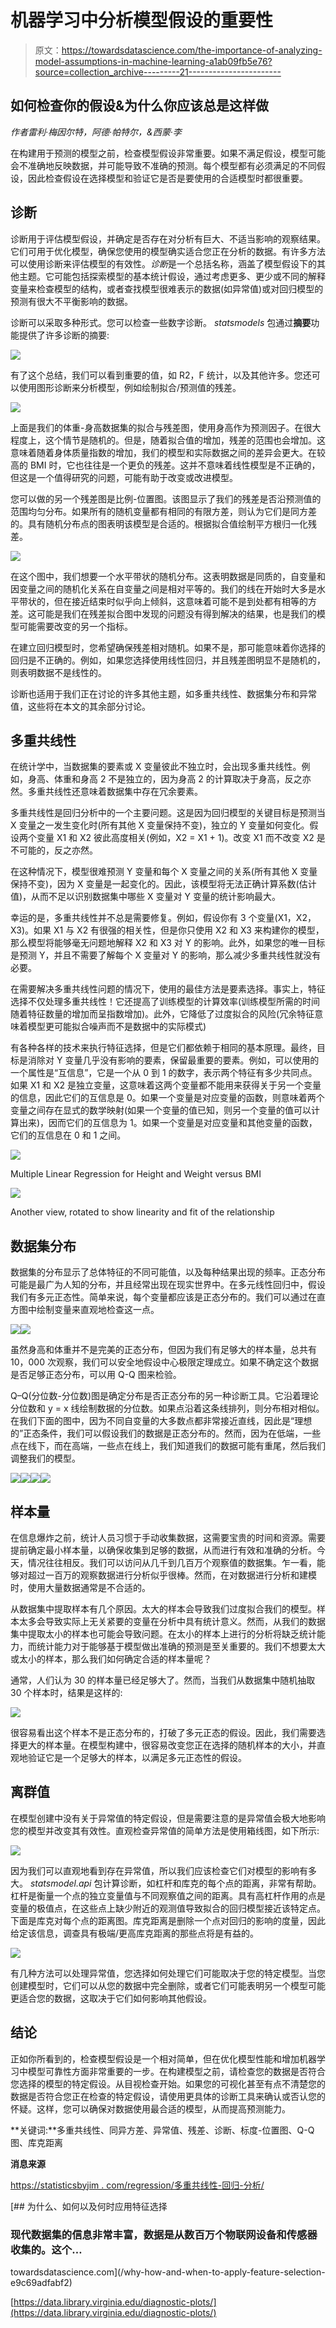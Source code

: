 # 机器学习中分析模型假设的重要性

> 原文：<https://towardsdatascience.com/the-importance-of-analyzing-model-assumptions-in-machine-learning-a1ab09fb5e76?source=collection_archive---------21----------------------->

## 如何检查你的假设&为什么你应该总是这样做

*作者雷利·梅因尔特，阿德·帕特尔，&西蒙·李*

在构建用于预测的模型之前，检查模型假设非常重要。如果不满足假设，模型可能会不准确地反映数据，并可能导致不准确的预测。每个模型都有必须满足的不同假设，因此检查假设在选择模型和验证它是否是要使用的合适模型时都很重要。

## **诊断**

诊断用于评估模型假设，并确定是否存在对分析有巨大、不适当影响的观察结果。它们可用于优化模型，确保您使用的模型确实适合您正在分析的数据。有许多方法可以使用诊断来评估模型的有效性。*诊断*是一个总括名称，涵盖了模型假设下的其他主题。它可能包括探索模型的基本统计假设，通过考虑更多、更少或不同的解释变量来检查模型的结构，或者查找模型很难表示的数据(如异常值)或对回归模型的预测有很大不平衡影响的数据。

诊断可以采取多种形式。您可以检查一些数字诊断。 *statsmodels* 包通过**摘要**功能提供了许多诊断的摘要:

![](img/4471ddf770c9703d04eb6ccd4e3f67f6.png)

有了这个总结，我们可以看到重要的值，如 R2，F 统计，以及其他许多。您还可以使用图形诊断来分析模型，例如绘制拟合/预测值的残差。

![](img/42e7e9648bdfdd92fe8dd2a85352b332.png)

上面是我们的体重-身高数据集的拟合与残差图，使用身高作为预测因子。在很大程度上，这个情节是随机的。但是，随着拟合值的增加，残差的范围也会增加。这意味着随着身体质量指数的增加，我们的模型和实际数据之间的差异会更大。在较高的 BMI 时，它也往往是一个更负的残差。这并不意味着线性模型是不正确的，但这是一个值得研究的问题，可能有助于改变或改进模型。

您可以做的另一个残差图是比例-位置图。该图显示了我们的残差是否沿预测值的范围均匀分布。如果所有的随机变量都有相同的有限方差，则认为它们是同方差的。具有随机分布点的图表明该模型是合适的。根据拟合值绘制平方根归一化残差。

![](img/a9e9b89583a3b8176faa6f67e6c62afc.png)

在这个图中，我们想要一个水平带状的随机分布。这表明数据是同质的，自变量和因变量之间的随机化关系在自变量之间是相对平等的。我们的线在开始时大多是水平带状的，但在接近结束时似乎向上倾斜，这意味着可能不是到处都有相等的方差。这可能是我们在残差拟合图中发现的问题没有得到解决的结果，也是我们的模型可能需要改变的另一个指标。

在建立回归模型时，您希望确保残差相对随机。如果不是，那可能意味着你选择的回归是不正确的。例如，如果您选择使用线性回归，并且残差图明显不是随机的，则表明数据不是线性的。

诊断也适用于我们正在讨论的许多其他主题，如多重共线性、数据集分布和异常值，这些将在本文的其余部分讨论。

## **多重共线性**

在统计学中，当数据集的要素或 X 变量彼此不独立时，会出现多重共线性。例如，身高、体重和身高 2 不是独立的，因为身高 2 的计算取决于身高，反之亦然。多重共线性还意味着数据集中存在冗余要素。

多重共线性是回归分析中的一个主要问题。这是因为回归模型的关键目标是预测当 X 变量之一发生变化时(所有其他 X 变量保持不变)，独立的 Y 变量如何变化。假设两个变量 X1 和 X2 彼此高度相关(例如，X2 = X1 + 1)。改变 X1 而不改变 X2 是不可能的，反之亦然。

在这种情况下，模型很难预测 Y 变量和每个 X 变量之间的关系(所有其他 X 变量保持不变)，因为 X 变量是一起变化的。因此，该模型将无法正确计算系数(估计值)，从而不足以识别数据集中哪些 X 变量对 Y 变量的统计影响最大。

幸运的是，多重共线性并不总是需要修复。例如，假设你有 3 个变量(X1，X2，X3)。如果 X1 与 X2 有很强的相关性，但是你只使用 X2 和 X3 来构建你的模型，那么模型将能够毫无问题地解释 X2 和 X3 对 Y 的影响。此外，如果您的唯一目标是预测 Y，并且不需要了解每个 X 变量对 Y 的影响，那么减少多重共线性就没有必要。

在需要解决多重共线性问题的情况下，使用的最佳方法是要素选择。事实上，特征选择不仅处理多重共线性！它还提高了训练模型的计算效率(训练模型所需的时间随着特征数量的增加而呈指数增加)。此外，它降低了过度拟合的风险(冗余特征意味着模型更可能拟合噪声而不是数据中的实际模式)

有各种各样的技术来执行特征选择，但是它们都依赖于相同的基本原理。最终，目标是消除对 Y 变量几乎没有影响的要素，保留最重要的要素。例如，可以使用的一个属性是“互信息”，它是一个从 0 到 1 的数字，表示两个特征有多少共同点。如果 X1 和 X2 是独立变量，这意味着这两个变量都不能用来获得关于另一个变量的信息，因此它们的互信息是 0。如果一个变量是对应变量的函数，则意味着两个变量之间存在显式的数学映射(如果一个变量的值已知，则另一个变量的值可以计算出来)，因而它们的互信息为 1。如果一个变量是对应变量和其他变量的函数，它们的互信息在 0 和 1 之间。

![](img/4658d0bdd0c95ccff4e1f4e938e8fb3b.png)

Multiple Linear Regression for Height and Weight versus BMI

![](img/22329b896799ffa982a9960b02b44320.png)

Another view, rotated to show linearity and fit of the relationship

## **数据集分布**

数据集的分布显示了总体特征的不同可能值，以及每种结果出现的频率。正态分布可能是最广为人知的分布，并且经常出现在现实世界中。在多元线性回归中，假设我们有多元正态性。简单来说，每个变量都应该是正态分布的。我们可以通过在直方图中绘制变量来直观地检查这一点。

![](img/ab0865d32b03a19d485c04d213f081b0.png)![](img/d6707ea9d4f1375f3975e150e38deb6b.png)

虽然身高和体重并不是完美的正态分布，但因为我们有足够大的样本量，总共有 10，000 次观察，我们可以安全地假设中心极限定理成立。如果不确定这个数据是否足够正态分布，可以用 Q-Q 图来检验。

Q–Q(分位数-分位数)图是确定分布是否正态分布的另一种诊断工具。它沿着理论分位数和 y = x 线绘制数据的分位数。如果点沿着这条线排列，则分布相对相似。在我们下面的图中，因为不同自变量的大多数点都非常接近直线，因此是“理想的”正态条件，我们可以假设我们的数据是正态分布的。然而，因为在低端，一些点在线下，而在高端，一些点在线上，我们知道我们的数据可能有重尾，然后我们调整我们的模型。

![](img/ce7d2fcd09e89da0e95f134cf6f9c4ea.png)![](img/5b40e91083ee23f590a3804a28651c76.png)![](img/f1818a530664aada1dd91db1fa89d278.png)![](img/8f1f573e4d00a7ab1242c98def32262f.png)

## **样本量**

在信息爆炸之前，统计人员习惯于手动收集数据，这需要宝贵的时间和资源。需要提前确定最小样本量，以确保收集到足够的数据，从而进行有效和准确的分析。今天，情况往往相反。我们可以访问从几千到几百万个观察值的数据集。乍一看，能够对超过一百万的观察数据进行分析似乎很棒。然而，在对数据进行分析和建模时，使用大量数据通常是不合适的。

从数据集中提取样本有几个原因。太大的样本会导致我们过度拟合我们的模型。样本太多会导致实际上无关紧要的变量在分析中具有统计意义。然而，从我们的数据集中提取太小的样本也可能会导致问题。在太小的样本上进行的分析将缺乏统计能力，而统计能力对于能够基于模型做出准确的预测是至关重要的。我们不想要太大或太小的样本，那么我们如何确定合适的样本量呢？

通常，人们认为 30 的样本量已经足够大了。然而，当我们从数据集中随机抽取 30 个样本时，结果是这样的:

![](img/36f4a9acf53694792f1abd91e60084d0.png)

很容易看出这个样本不是正态分布的，打破了多元正态的假设。因此，我们需要选择更大的样本量。在模型构建中，很容易改变您正在选择的随机样本的大小，并直观地验证它是一个足够大的样本，以满足多元正态性的假设。

## **离群值**

在模型创建中没有关于异常值的特定假设，但是需要注意的是异常值会极大地影响您的模型并改变其有效性。直观检查异常值的简单方法是使用箱线图，如下所示:

![](img/21b339860fe02e5680bea7d8703da893.png)

因为我们可以直观地看到存在异常值，所以我们应该检查它们对模型的影响有多大。 *statsmodel.api* 包计算诊断，如杠杆和库克的每个点的距离，非常有帮助。杠杆是衡量一个点的独立变量值与不同观察值之间的距离。具有高杠杆作用的点是变量的极值点，在这些点上缺少附近的观测值导致拟合的回归模型接近该特定点。下面是库克对每个点的距离图。库克距离是删除一个点对回归的影响的度量，因此给定该信息，调查具有极端/更高库克距离的那些点将是有益的。

![](img/36be148911fa8a521a366361c831789c.png)

有几种方法可以处理异常值，您选择如何处理它们可能取决于您的特定模型。当您创建模型时，它们可以从您的数据中完全删除，或者它们可能表明另一个模型可能更适合您的数据，这取决于它们如何影响其他假设。

## 结论

正如你所看到的，检查模型假设是一个相对简单，但在优化模型性能和增加机器学习中模型可靠性方面非常重要的一步。在构建模型之前，请检查您的数据是否符合您选择的模型的特定假设。从目视检查开始。如果您的可视化甚至有点不清楚您的数据是否符合您正在检查的特定假设，请使用更具体的诊断工具来确认或否认您的怀疑。这样，您可以确保对数据使用最合适的模型，从而提高预测能力。

**关键词:**多重共线性、同异方差、异常值、残差、诊断、标度-位置图、Q-Q 图、库克距离

**消息来源**

[https://statisticsbyjim . com/regression/多重共线性-回归-分析/](https://statisticsbyjim.com/regression/multicollinearity-in-regression-analysis/)

[](/why-how-and-when-to-apply-feature-selection-e9c69adfabf2) [## 为什么、如何以及何时应用特征选择

### 现代数据集的信息非常丰富，数据是从数百万个物联网设备和传感器收集的。这个…

towardsdatascience.com](/why-how-and-when-to-apply-feature-selection-e9c69adfabf2) 

[https://data.library.virginia.edu/diagnostic-plots/](https://data.library.virginia.edu/diagnostic-plots/)
